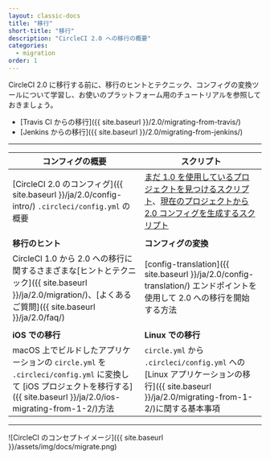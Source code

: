 ```yaml
---
layout: classic-docs
title: "移行"
short-title: "移行"
description: "CircleCI 2.0 への移行の概要"
categories:
  - migration
order: 1
---
```



CircleCI 2.0 に移行する前に、移行のヒントとテクニック、コンフィグの変換ツールについて学習し、お使いのプラットフォーム用のチュートリアルを参照しておきましょう。

- [Travis CI からの移行]({{ site.baseurl }}/2.0/migrating-from-travis/)
- [Jenkins からの移行]({{ site.baseurl }}/2.0/migrating-from-jenkins/)

<hr />

| コンフィグの概要                                                                                                                                  | スクリプト                                                                                                                                                                                |
| ----------------------------------------------------------------------------------------------------------------------------------------- | ------------------------------------------------------------------------------------------------------------------------------------------------------------------------------------ |
| [CircleCI 2.0 のコンフィグ]({{ site.baseurl }}/ja/2.0/config-intro/) `.circleci/config.yml` の概要                                                 | [まだ 1.0 を使用しているプロジェクトを見つけるスクリプト](https://github.com/CircleCI-Public/find-circle-yml)、[現在のプロジェクトから 2.0 コンフィグを生成するスクリプト](https://github.com/CircleCI-Public/circleci-config-generator) |
|                                                                                                                                           |                                                                                                                                                                                      |
| **移行のヒント**                                                                                                                                | **コンフィグの変換**                                                                                                                                                                         |
| CircleCI 1.0 から 2.0 への移行に関するさまざまな[ヒントとテクニック]({{ site.baseurl }}/ja/2.0/migration/)、[よくあるご質問]({{ site.baseurl }}/ja/2.0/faq/)              | [config-translation]({{ site.baseurl }}/ja/2.0/config-translation/) エンドポイントを使用して 2.0 への移行を開始する方法                                                                                     |
|                                                                                                                                           |                                                                                                                                                                                      |
| **iOS での移行**                                                                                                                              | **Linux での移行**                                                                                                                                                                       |
| macOS 上でビルドしたアプリケーションの `circle.yml` を `.circleci/config.yml` に変換して [iOS プロジェクトを移行する]({{ site.baseurl }}/ja/2.0/ios-migrating-from-1-2/)方法 | `circle.yml` から `.circleci/config.yml` への [Linux アプリケーションの移行]({{ site.baseurl }}/ja/2.0/migrating-from-1-2/)に関する基本事項                                                                 |

<hr />

![CircleCI のコンセプトイメージ]({{ site.baseurl }}/assets/img/docs/migrate.png)